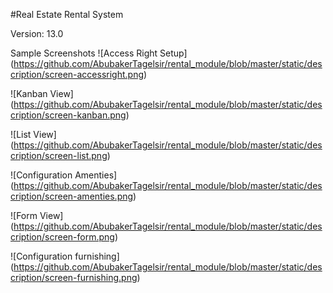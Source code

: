 #Real Estate Rental System

Version: 13.0


Sample Screenshots
![Access Right Setup]
(https://github.com/AbubakerTagelsir/rental_module/blob/master/static/description/screen-accessright.png)

![Kanban View]
(https://github.com/AbubakerTagelsir/rental_module/blob/master/static/description/screen-kanban.png)

![List View]
(https://github.com/AbubakerTagelsir/rental_module/blob/master/static/description/screen-list.png)

![Configuration Amenties]
(https://github.com/AbubakerTagelsir/rental_module/blob/master/static/description/screen-amenties.png)

![Form View]
(https://github.com/AbubakerTagelsir/rental_module/blob/master/static/description/screen-form.png)


![Configuration furnishing]
(https://github.com/AbubakerTagelsir/rental_module/blob/master/static/description/screen-furnishing.png)


